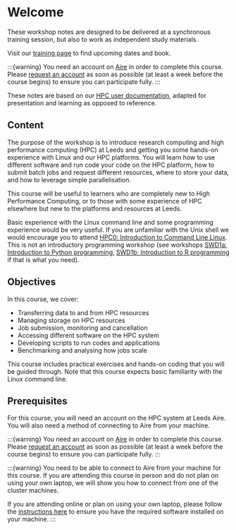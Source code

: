 # Welcome

These workshop notes are designed to be delivered at a synchronous training session, but also to work as
independent study materials.

Visit our [training page](https://arc.leeds.ac.uk/courses/) to find upcoming dates and book.


:::{warning}
You need an account on [Aire](https://arcdocs.leeds.ac.uk/aire/welcome.html) in order to complete this course. Please [request an account](https://arcdocs.leeds.ac.uk/aire/getting_started/request_account.html) as soon as possible (at least a week before the course begins) to ensure you can participate fully.
:::

These notes are based on our [HPC user documentation](https://arcdocs.leeds.ac.uk/aire/welcome.html), adapted for presentation and learning as opposed to reference.

## Content

The purpose of the workshop is to introduce research computing and high performance computing (HPC) at Leeds and getting you some hands-on experience with Linux and our HPC platforms. You will learn how to use different software and run code your code on the HPC platform, how to submit batch jobs and request different resources, where to store your data, and how to leverage simple parallelisation.

This course will be useful to learners who are completely new to High Performance Computing, or to those with some experience of HPC elsewhere but new to the platforms and resources at Leeds.

Basic experience with the Linux command line and some programming experience would be very useful. If you are unfamiliar with the Unix shell we would encourage you to attend [HPC0: Introduction to Command Line Linux](https://arc.leeds.ac.uk/courses/hpc0-introduction-to-linux-for-hpc/). This is not an introductory programming workshop (see workshops [SWD1a: Introduction to Python programming](https://arc.leeds.ac.uk/training/courses/swd1a/), [SWD1b: Introduction to R programming](https://arc.leeds.ac.uk/training/courses/swd1b/) if that is what you need).

## Objectives

In this course, we cover:

- Transferring data to and from HPC resources
- Managing storage on HPC resources
- Job submission, monitoring and cancellation
- Accessing different software on the HPC system
- Developing scripts to run codes and applications
- Benchmarking and analysing how jobs scale

This course includes practical exercises and hands-on coding that you will be guided through. Note that this course expects basic familiarity with the Linux command line.

## Prerequisites

For this course, you will need an account on the HPC system at Leeds Aire. You will also need a method of connecting to Aire from your machine.

:::{warning}
You need an account on [Aire](https://arcdocs.leeds.ac.uk/aire/welcome.html) in order to complete this course. Please [request an account](https://arcdocs.leeds.ac.uk/aire/getting_started/request_account.html) as soon as possible (at least a week before the course begins) to ensure you can participate fully.
:::


:::{warning}
You need to be able to connect to Aire from your machine for this course. If you are attending this course in person and do not plan on using your own laptop, we will show you how to connect from one of the cluster machines.

If you are attending online or plan on using your own laptop, please follow the [instructions here](https://arcdocs.leeds.ac.uk/aire/getting_started/logging_on.html#logging-on) to ensure you have the required software installed on your machine.
:::